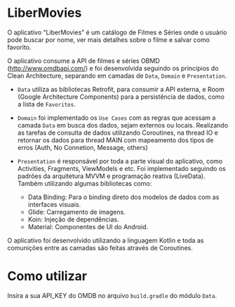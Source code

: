 # LiberMovies

O aplicativo “LiberMovies” é um catálogo de Filmes e Séries onde o usuário pode buscar por nome, ver mais detalhes sobre o filme e salvar como favorito.

O aplicativo consume a API de filmes e séries OBMD (http://www.omdbapi.com/) e foi desenvolvida seguindo os princípios do Clean Architecture, separando em camadas de `Data`, `Domain` e `Presentation`.

- `Data` utiliza as bibliotecas Retrofit, para consumir a API externa, e Room (Google Architecture Components) para a persistência de dados, como a lista de `Favoritos`.

- `Domain` foi implementado os `Use Cases` com as regras que acessam a camada `Data` em busca dos dados, sejam externos ou locais. Realizando as tarefas de consulta de dados utilizando Coroutines, na thread IO e retornar os dados para thread MAIN com mapeamento dos tipos de erros (Auth, No Connetion, Message, others)

- `Presentation` é responsável por toda a parte visual do aplicativo, como Activities, Fragments, ViewModels e etc. Foi implementado seguindo os padrões da arquitetura MVVM e programação reativa (LiveData).
Também utilizando algumas bibliotecas como:
  - Data Binding: Para o binding direto dos modelos de dados com as interfaces visuais.
  - Glide: Carregamento de imagens.
  - Koin: Injeção de dependências.
  - Material: Componentes de UI do Android.
  
O aplicativo foi desenvolvido utilizando a linguagem Kotlin e toda as comunições entre as camadas são feitas através de Coroutines.


# Como utilizar

Insira a sua API_KEY do OMDB no arquivo `build.gradle` do módulo `Data`.
